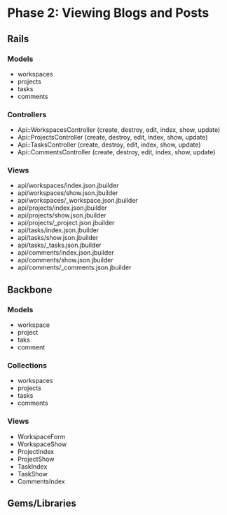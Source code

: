 # Phase 2: Viewing Blogs and Posts

## Rails
### Models
* workspaces
* projects
* tasks
* comments

### Controllers
* Api::WorkspacesController (create, destroy, edit, index, show, update)
* Api::ProjectsController (create, destroy, edit, index, show, update)
* Api::TasksController (create, destroy, edit, index, show, update)
* Api::CommentsController (create, destroy, edit, index, show, update)

### Views
* api/workspaces/index.json.jbuilder
* api/workspaces/show.json.jbuilder
* api/workspaces/_workspace.json.jbuilder
* api/projects/index.json.jbuilder
* api/projects/show.json.jbuilder
* api/projects/_project.json.jbuilder
* api/tasks/index.json.jbuilder
* api/tasks/show.json.jbuilder
* api/tasks/_tasks.json.jbuilder
* api/comments/index.json.jbuilder
* api/comments/show.json.jbuilder
* api/comments/_comments.json.jbuilder


## Backbone
### Models
* workspace
* project
* taks
* comment

### Collections
* workspaces
* projects
* tasks
* comments

### Views
* WorkspaceForm
* WorkspaceShow
* ProjectIndex
* ProjectShow
* TaskIndex
* TaskShow
* CommentsIndex

## Gems/Libraries
